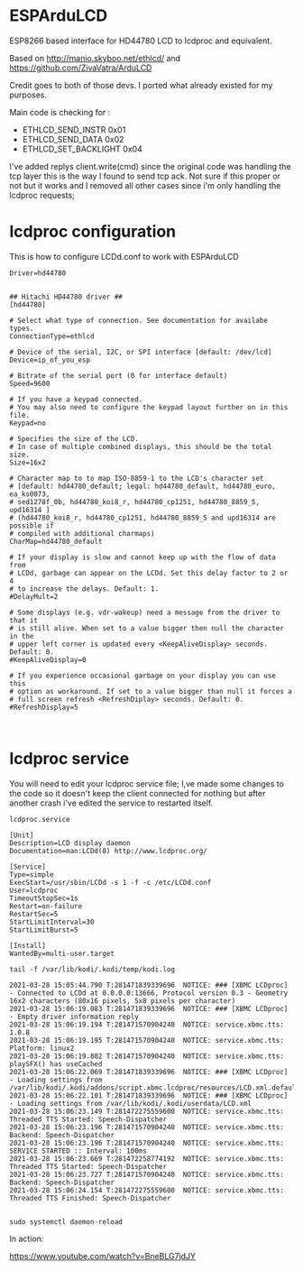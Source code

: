 # ESPArduLCD

ESP8266 based interface for HD44780 LCD to lcdproc and equivalent.

Based on http://manio.skyboo.net/ethlcd/ 
and
https://github.com/ZivaVatra/ArduLCD
 

Credit goes to both of those devs. I ported what already existed for my purposes. 

Main code is checking for :

- ETHLCD_SEND_INSTR	0x01
- ETHLCD_SEND_DATA	0x02
- ETHLCD_SET_BACKLIGHT	0x04

I've added replys client.write(cmd) since the original code was handling the tcp layer this is the way I found to send tcp ack. Not sure if this proper or not but it works and I removed all other cases since i'm only handling the lcdproc requests; 

# lcdproc configuration

This is how to configure LCDd.conf to work with ESPArduLCD

```
Driver=hd44780


## Hitachi HD44780 driver ##
[hd44780]

# Select what type of connection. See documentation for availabe types.
ConnectionType=ethlcd

# Device of the serial, I2C, or SPI interface [default: /dev/lcd]
Device=ip_of_you_esp

# Bitrate of the serial port (0 for interface default)
Speed=9600

# If you have a keypad connected.
# You may also need to configure the keypad layout further on in this file.
Keypad=no

# Specifies the size of the LCD.
# In case of multiple combined displays, this should be the total size.
Size=16x2

# Character map to to map ISO-8859-1 to the LCD's character set
# [default: hd44780_default; legal: hd44780_default, hd44780_euro, ea_ks0073,
# sed1278f_0b, hd44780_koi8_r, hd44780_cp1251, hd44780_8859_5, upd16314 ]
# (hd44780_koi8_r, hd44780_cp1251, hd44780_8859_5 and upd16314 are possible if
# compiled with additional charmaps)
CharMap=hd44780_default

# If your display is slow and cannot keep up with the flow of data from
# LCDd, garbage can appear on the LCDd. Set this delay factor to 2 or 4
# to increase the delays. Default: 1.
#DelayMult=2

# Some displays (e.g. vdr-wakeup) need a message from the driver to that it
# is still alive. When set to a value bigger then null the character in the
# upper left corner is updated every <KeepAliveDisplay> seconds. Default: 0.
#KeepAliveDisplay=0

# If you experience occasional garbage on your display you can use this
# option as workaround. If set to a value bigger than null it forces a
# full screen refresh <RefreshDiplay> seconds. Default: 0.
#RefreshDisplay=5



```

# lcdproc service

You will need to edit your lcdproc service file; I,ve made some changes to the code so it doesn't keep the client connected for nothing but after another crash i've edited the service to restarted itself.

```
lcdproc.service
```

```
[Unit]
Description=LCD display daemon
Documentation=man:LCDd(8) http://www.lcdproc.org/

[Service]
Type=simple
ExecStart=/usr/sbin/LCDd -s 1 -f -c /etc/LCDd.conf
User=lcdproc
TimeoutStopSec=1s
Restart=on-failure
RestartSec=5
StartLimitInterval=30
StartLimitBurst=5

[Install]
WantedBy=multi-user.target

```

```
tail -f /var/lib/kodi/.kodi/temp/kodi.log
```

```
2021-03-28 15:05:44.790 T:281471839339696  NOTICE: ### [XBMC LCDproc] - Connected to LCDd at 0.0.0.0:13666, Protocol version 0.3 - Geometry 16x2 characters (80x16 pixels, 5x8 pixels per character)
2021-03-28 15:06:19.083 T:281471839339696  NOTICE: ### [XBMC LCDproc] - Empty driver information reply
2021-03-28 15:06:19.194 T:281471570904240  NOTICE: service.xbmc.tts: 1.0.8
2021-03-28 15:06:19.195 T:281471570904240  NOTICE: service.xbmc.tts: Platform: linux2
2021-03-28 15:06:19.882 T:281471570904240  NOTICE: service.xbmc.tts: playSFX() has useCached
2021-03-28 15:06:22.069 T:281471839339696  NOTICE: ### [XBMC LCDproc] - Loading settings from /var/lib/kodi/.kodi/addons/script.xbmc.lcdproc/resources/LCD.xml.defaults
2021-03-28 15:06:22.101 T:281471839339696  NOTICE: ### [XBMC LCDproc] - Loading settings from /var/lib/kodi/.kodi/userdata/LCD.xml
2021-03-28 15:06:23.149 T:281472275559600  NOTICE: service.xbmc.tts: Threaded TTS Started: Speech-Dispatcher
2021-03-28 15:06:23.196 T:281471570904240  NOTICE: service.xbmc.tts: Backend: Speech-Dispatcher
2021-03-28 15:06:23.196 T:281471570904240  NOTICE: service.xbmc.tts: SERVICE STARTED :: Interval: 100ms
2021-03-28 15:06:23.669 T:281472258774192  NOTICE: service.xbmc.tts: Threaded TTS Started: Speech-Dispatcher
2021-03-28 15:06:23.727 T:281471570904240  NOTICE: service.xbmc.tts: Backend: Speech-Dispatcher
2021-03-28 15:06:24.154 T:281472275559600  NOTICE: service.xbmc.tts: Threaded TTS Finished: Speech-Dispatcher


```
```
sudo systemctl daemon-reload
```

In action:

https://www.youtube.com/watch?v=BneBLG7jdJY
